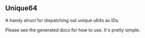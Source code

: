 Unique64
--------
A handy struct for dispatching out unique u64s as IDs.

Please see the generated docs for how to use. It's pretty simple.